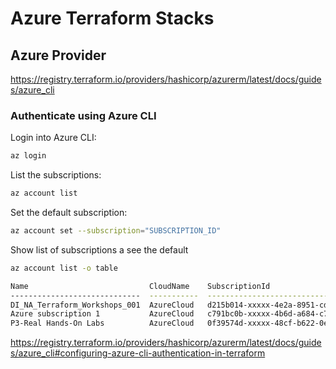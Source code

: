 # Azure Terraform Stacks

## Azure Provider
https://registry.terraform.io/providers/hashicorp/azurerm/latest/docs/guides/azure_cli

### Authenticate using Azure CLI
Login into Azure CLI:
```bash
az login
```

List the subscriptions:
```bash
az account list
```

Set the default subscription:
```bash
az account set --subscription="SUBSCRIPTION_ID"
```

Show list of subscriptions a see the default
```bash
az account list -o table

Name                           CloudName    SubscriptionId                        State    IsDefault
-----------------------------  -----------  ------------------------------------  -------  -----------
DI_NA_Terraform_Workshops_001  AzureCloud   d215b014-xxxxx-4e2a-8951-cdaae53d377c  Enabled  False
Azure subscription 1           AzureCloud   c791bc0b-xxxxx-4b6d-a684-c7ca19db1a73  Enabled  False
P3-Real Hands-On Labs          AzureCloud   0f39574d-xxxxx-48cf-b622-0e27a6943bd2  Enabled  True
```


https://registry.terraform.io/providers/hashicorp/azurerm/latest/docs/guides/azure_cli#configuring-azure-cli-authentication-in-terraform